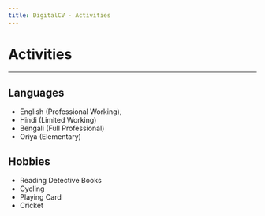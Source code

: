 ```yaml
---
title: DigitalCV - Activities
---
```

# Activities
<hr>


## Languages 

- English (Professional Working),
- Hindi (Limited Working) 
- Bengali (Full Professional)
- Oriya (Elementary) 

## Hobbies 
- Reading Detective Books
- Cycling
- Playing Card
- Cricket 
